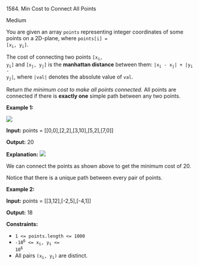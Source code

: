 1584\. Min Cost to Connect All Points

Medium

You are given an array `points` representing integer coordinates of some points on a 2D-plane, where <code>points[i] = [x<sub>i</sub>, y<sub>i</sub>]</code>.

The cost of connecting two points <code>[x<sub>i</sub>, y<sub>i</sub>]</code> and <code>[x<sub>j</sub>, y<sub>j</sub>]</code> is the **manhattan distance** between them: <code>|x<sub>i</sub> - x<sub>j</sub>| + |y<sub>i</sub> - y<sub>j</sub>|</code>, where `|val|` denotes the absolute value of `val`.

Return _the minimum cost to make all points connected._ All points are connected if there is **exactly one** simple path between any two points.

**Example 1:**

![](https://leetcode-in-java.github.io/src/main/java/g1501_1600/s1584_min_cost_to_connect_all_points/d.png)

**Input:** points = [[0,0],[2,2],[3,10],[5,2],[7,0]]

**Output:** 20

**Explanation:** ![](https://leetcode-in-java.github.io/src/main/java/g1501_1600/s1584_min_cost_to_connect_all_points/c.png)

We can connect the points as shown above to get the minimum cost of 20.

Notice that there is a unique path between every pair of points.

**Example 2:**

**Input:** points = [[3,12],[-2,5],[-4,1]]

**Output:** 18

**Constraints:**

*   `1 <= points.length <= 1000`
*   <code>-10<sup>6</sup> <= x<sub>i</sub>, y<sub>i</sub> <= 10<sup>6</sup></code>
*   All pairs <code>(x<sub>i</sub>, y<sub>i</sub>)</code> are distinct.
